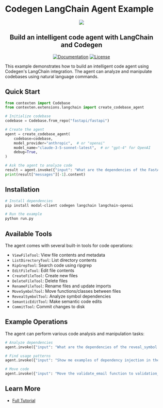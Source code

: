 # Codegen LangChain Agent Example

<p align="center">
  <a href="https://docs.codegen.com/tutorials/build-code-agent">
    <img src="https://i.imgur.com/6RF9W0z.jpeg" />
  </a>
</p>

<h2 align="center">
  Build an intelligent code agent with LangChain and Codegen
</h2>

<div align="center">

[![Documentation](https://img.shields.io/badge/Docs-docs.codegen.com-purple?style=flat-square)](https://docs.codegen.com/tutorials/build-code-agent)
[![License](https://img.shields.io/badge/Code%20License-Apache%202.0-gray?&color=gray)](https://github.com/codegen-sh/codegen-sdk/tree/develop?tab=Apache-2.0-1-ov-file)

</div>

This example demonstrates how to build an intelligent code agent using Codegen's LangChain integration. The agent can analyze and manipulate codebases using natural language commands.

## Quick Start

```python
from contexten import Codebase
from contexten.extensions.langchain import create_codebase_agent

# Initialize codebase
codebase = Codebase.from_repo("fastapi/fastapi")

# Create the agent
agent = create_codebase_agent(
    codebase=codebase,
    model_provider="anthropic",  # or "openai"
    model_name="claude-3-5-sonnet-latest",  # or "gpt-4" for OpenAI
    debug=True,
)

# Ask the agent to analyze code
result = agent.invoke({"input": "What are the dependencies of the FastAPI class?", "config": {"configurable": {"thread_id": "1"}}})
print(result["messages"][-1].content)
```

## Installation

```bash
# Install dependencies
pip install modal-client codegen langchain langchain-openai

# Run the example
python run.py
```

## Available Tools

The agent comes with several built-in tools for code operations:

- `ViewFileTool`: View file contents and metadata
- `ListDirectoryTool`: List directory contents
- `RipGrepTool`: Search code using ripgrep
- `EditFileTool`: Edit file contents
- `CreateFileTool`: Create new files
- `DeleteFileTool`: Delete files
- `RenameFileTool`: Rename files and update imports
- `MoveSymbolTool`: Move functions/classes between files
- `RevealSymbolTool`: Analyze symbol dependencies
- `SemanticEditTool`: Make semantic code edits
- `CommitTool`: Commit changes to disk

## Example Operations

The agent can perform various code analysis and manipulation tasks:

```python
# Analyze dependencies
agent.invoke({"input": "What are the dependencies of the reveal_symbol function?", "config": {"configurable": {"thread_id": "1"}}})

# Find usage patterns
agent.invoke({"input": "Show me examples of dependency injection in the codebase", "config": {"configurable": {"thread_id": "1"}}})

# Move code
agent.invoke({"input": "Move the validate_email function to validation_utils.py", "config": {"configurable": {"thread_id": "1"}}})
```

## Learn More

- [Full Tutorial](https://docs.codegen.com/tutorials/build-code-agent)
